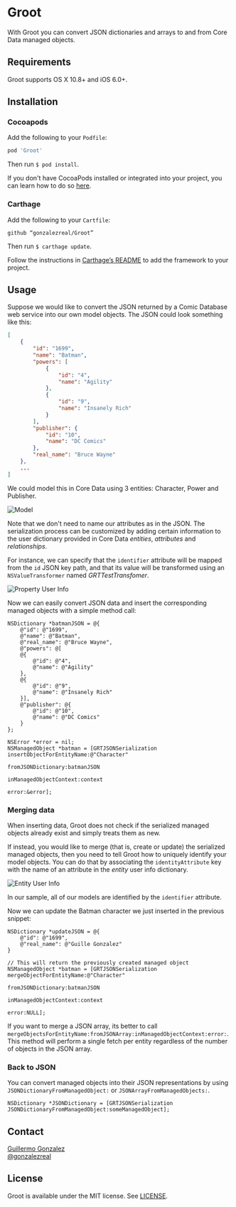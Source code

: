 # Groot
With Groot you can convert JSON dictionaries and arrays to and from Core Data managed objects.

## Requirements
Groot supports OS X 10.8+ and iOS 6.0+.

## Installation
### Cocoapods
Add the following to your `Podfile`:

``` ruby
pod 'Groot'
```

Then run `$ pod install`.

If you don't have CocoaPods installed or integrated into your project, you can learn how to do so [here](http://cocoapods.org).

### Carthage
Add the following to your `Cartfile`:

```
github “gonzalezreal/Groot”
```

Then run `$ carthage update`.

Follow the instructions in [Carthage’s README](https://github.com/Carthage/Carthage#adding-frameworks-to-an-application]) to add the framework to your project.

## Usage
Suppose we would like to convert the JSON returned by a Comic Database web service into our own model objects. The JSON could look something like this:

```json
[
    {
        "id": "1699",
        "name": "Batman",
        "powers": [
            {
                "id": "4",
                "name": "Agility"
            },
            {
                "id": "9",
                "name": "Insanely Rich"
            }
        ],
        "publisher": {
            "id": "10",
            "name": "DC Comics"
        },
        "real_name": "Bruce Wayne"
    },
	...
]
```

We could model this in Core Data using 3 entities: Character, Power and Publisher.

![Model](https://raw.githubusercontent.com/gonzalezreal/Groot/master/Images/sample-model.jpg)

Note that we don't need to name our attributes as in the JSON. The serialization process can be customized by adding certain information to the user dictionary provided in Core Data *entities*, *attributes* and *relationships*.

For instance, we can specify that the `identifier` attribute will be mapped from the `id` JSON key path, and that its value will be transformed using an `NSValueTransformer` named *GRTTestTransfomer*.

![Property User Info](https://raw.githubusercontent.com/gonzalezreal/Groot/master/Images/property-userInfo.jpg)

Now we can easily convert JSON data and insert the corresponding managed objects with a simple method call:

```objc
NSDictionary *batmanJSON = @{
	@"id": @"1699",
	@"name": @"Batman",
	@"real_name": @"Bruce Wayne",
	@"powers": @[
	@{
		@"id": @"4",
		@"name": @"Agility"
	},
	@{
		@"id": @"9",
		@"name": @"Insanely Rich"
	}],
	@"publisher": @{
		@"id": @"10",
		@"name": @"DC Comics"
	}
};

NSError *error = nil;
NSManagedObject *batman = [GRTJSONSerialization insertObjectForEntityName:@"Character"
													   fromJSONDictionary:batmanJSON
												   inManagedObjectContext:context
														            error:&error];
```

### Merging data

When inserting data, Groot does not check if the serialized managed objects already exist and simply treats them as new.

If instead, you would like to merge (that is, create or update) the serialized managed objects, then you need to tell Groot how to uniquely identify your model objects. You can do that by associating the `identityAttribute` key with the name of an attribute in the *entity* user info dictionary.

![Entity User Info](https://raw.githubusercontent.com/gonzalezreal/Groot/master/Images/entity-userInfo.jpg)

In our sample, all of our models are identified by the `identifier` attribute.

Now we can update the Batman character we just inserted in the previous snippet:

```objc
NSDictionary *updateJSON = @{
	@"id": @"1699",
	@"real_name": @"Guille Gonzalez"
}

// This will return the previously created managed object
NSManagedObject *batman = [GRTJSONSerialization mergeObjectForEntityName:@"Character"
													  fromJSONDictionary:batmanJSON
												  inManagedObjectContext:context
														           error:NULL];
```

If you want to merge a JSON array, its better to call `mergeObjectsForEntityName:fromJSONArray:inManagedObjectContext:error:`. This method will perform a single fetch per entity regardless of the number of objects in the JSON array.

### Back to JSON

You can convert managed objects into their JSON representations by using `JSONDictionaryFromManagedObject:` or `JSONArrayFromManagedObjects:`.

```objc
NSDictionary *JSONDictionary = [GRTJSONSerialization JSONDictionaryFromManagedObject:someManagedObject];
```

## Contact
[Guillermo Gonzalez](http://github.com/gonzalezreal)  
[@gonzalezreal](https://twitter.com/gonzalezreal)

## License
Groot is available under the MIT license. See [LICENSE](https://github.com/gonzalezreal/Groot/blob/master/LICENSE).
